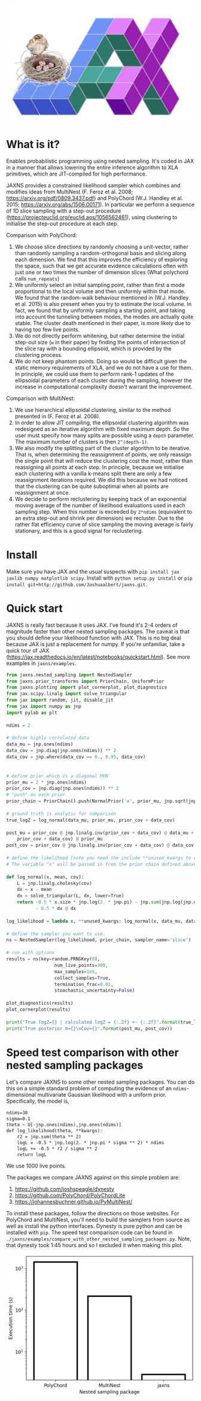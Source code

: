 ![JAXNS](./jaxns_logo.png)

# What is it?
Enables probabilistic programming using nested sampling. It's coded in JAX in a manner that allows lowering the entire inference algorithm to XLA primitives, which are JIT-compiled for high performance. 

JAXNS provides a constrained likelihood sampler which combines and modifies ideas from MultiNest (F. Feroz et al. 2008; https://arxiv.org/pdf/0809.3437.pdf) and PolyChord (W.J. Handley et al. 2015; https://arxiv.org/abs/1506.00171).
In particular we perform a sequence of 1D slice sampling with a step-out procedure (https://projecteuclid.org/euclid.aos/1056562461), using clustering to initialise the step-out procedure at each step.

Comparison with PolyChord:
1. We choose slice directions by randomly choosing a unit-vector, rather than randomly sampling a random-orthogonal basis and slicing along each dimension. We find that this improves the efficiency of exploring the space, such that we get accurate evidence calculations often with just one or two times the number of dimension slices (What polychord calls `num_repeats`)
2. We uniformly select an initial sampling point, rather than first a mode proportional to the local volume and then uniformly within that mode. We found that the random-walk behaviour mentioned in (W.J. Handley et al. 2015) is also present when you try to estimate the local volume. In fact, we found that by uniformly sampling a starting point, and taking into account the tunneling between modes, the modes are actually quite stable. The cluster death mentioned in their paper, is more likely due to having too few live points.
3. We do not directly perform whitening, but rather determine the initial step-out size (`w` in their paper) by finding the points of intersection of the slice ray with a bounding ellipsoid, which is provided by the clustering process.
4. We do not keep phantom points. Doing so would be difficult given the static memory requirements of XLA, and we do not have a use for them. In principle, we could use them to perform rank-1 updates of the ellipsoidal parameters of each cluster during the sampling, however the increase in computational complexity doesn't warrant the improvement.

Comparison with MultiNest:
1. We use hierarchical ellipsoidal clustering, similar to the method presented in (F. Feroz et al. 2008).
2. In order to allow JIT compiling, the ellipsoidal clustering algorithm was redesigned as an iterative algorithm with fixed maximum depth. So the user must specify how many splits are possible using a `depth` parameter. The maximum number of clusters is then `2^(depth-1)`.
3. We also modify the splitting part of the cluster algorithm to be iterative. That is, when determining the reassignment of points, we only reassign the single point that will reduce the clustering cost the most, rather than reassigning all points at each step. In principle, because we initialise each clustering with a vanilla k-means split there are only a few reassignment iterations required. We did this because we had noticed that the clustering can be quite suboptimal when all points are reassignment at once.
4. We decide to perform reclustering by keeping track of an exponential moving average of the number of likelihood evaluations used in each sampling step. When this number is exceeded by `2*ndims` (equivalent to an extra step-out and shrink per dimension) we recluster. Due to the  rather flat efficiency curve of slice sampling the moving average is fairly stationary, and this is a good signal for reclustering.

# Install
Make sure you have JAX and the usual suspects with `pip install jax jaxlib numpy matplotlib scipy`. 
Install with `python setup.py install` or `pip install git+http://github.com/Joshuaalbert/jaxns.git`.

# Quick start

JAXNS is really fast because it uses JAX. I've found it's 2-4 orders of magnitude faster than other nested sampling packages.
The caveat is that you should define your likelihood function with JAX. This is no big deal because JAX is just a replacement for numpy. 
If you're unfamiliar, take a quick tour of JAX (https://jax.readthedocs.io/en/latest/notebooks/quickstart.html).
See more examples in `jaxns/examples`.

```python
from jaxns.nested_sampling import NestedSampler
from jaxns.prior_transforms import PriorChain, UniformPrior
from jaxns.plotting import plot_cornerplot, plot_diagnostics
from jax.scipy.linalg import solve_triangular
from jax import random, jit, disable_jit
from jax import numpy as jnp
import pylab as plt

ndims = 2

# define highly correlated data
data_mu = jnp.ones(ndims)
data_cov = jnp.diag(jnp.ones(ndims)) ** 2
data_cov = jnp.where(data_cov == 0., 0.95, data_cov)


# define prior which is a diagonal MVN
prior_mu = 2 * jnp.ones(ndims)
prior_cov = jnp.diag(jnp.ones(ndims)) ** 2
# "push" on each prior
prior_chain = PriorChain().push(NormalPrior('x', prior_mu, jnp.sqrt(jnp.diag(prior_cov))))

# ground truth is analytic for comparison
true_logZ = log_normal(data_mu, prior_mu, prior_cov + data_cov)

post_mu = prior_cov @ jnp.linalg.inv(prior_cov + data_cov) @ data_mu + data_cov @ jnp.linalg.inv(
    prior_cov + data_cov) @ prior_mu
post_cov = prior_cov @ jnp.linalg.inv(prior_cov + data_cov) @ data_cov

# define the likelihood (note you need the include **unused_kwargs to consume unused dummy variables)
# The variable "x" will be passed in from the prior chain defined above.

def log_normal(x, mean, cov):
    L = jnp.linalg.cholesky(cov)
    dx = x - mean
    dx = solve_triangular(L, dx, lower=True)
    return -0.5 * x.size * jnp.log(2. * jnp.pi) - jnp.sum(jnp.log(jnp.diag(L))) \
           - 0.5 * dx @ dx
  
log_likelihood = lambda x, **unused_kwargs: log_normal(x, data_mu, data_cov)

# define the sampler you want to use.
ns = NestedSampler(log_likelihood, prior_chain, sampler_name='slice')

# run with options
results = ns(key=random.PRNGKey(0),
                  num_live_points=300,
                  max_samples=1e5,
                  collect_samples=True,
                  termination_frac=0.01,
                  stoachastic_uncertainty=False)

plot_diagnostics(results)
plot_cornerplot(results)

print("True logZ={} | calculated logZ = {:.2f} +- {:.2f}".format(true_logZ, results.logZ, results.logZerr))
print("True posterior m={}\nCov={}".format(post_mu, post_cov))
```

# Speed test comparison with other nested sampling packages

Let's compare JAXNS to some other nested sampling packages. 
You can do this on a simple standard problem of computing the evidence of an `ndims`-dimensional multivariate Gaussian likelihood with a uniform prior.
Specifically, the model is,
```
ndims=30
sigma=0.1
theta ~ U[-jnp.ones(ndims),jnp.ones(ndims)]
def log_likelihood(theta, **kwargs):
    r2 = jnp.sum(theta ** 2)
    logL = -0.5 * jnp.log(2. * jnp.pi * sigma ** 2) * ndims
    logL += -0.5 * r2 / sigma ** 2
    return logL
```
We use 1000 live points.

The packages we compare JAXNS against on this simple problem are:
1. https://github.com/joshspeagle/dynesty
2. https://github.com/PolyChord/PolyChordLite
3. https://johannesbuchner.github.io/PyMultiNest/

To install these packages, follow the directions on those websites. For PolyChord and MultiNest, you'll need to build the samplers from source as well as install the python interfaces. Dynesty is pure python and can be installed with `pip`.
The speed test comparison code can be found in `./jaxns/examples/compare_with_other_nested_sampling_packages.py`.
Note, that dynesty took 1:45 hours and so I excluded it when making this plot.

![Speed Test Comparison](./speed_test.png)
